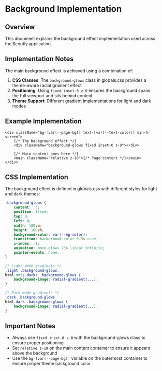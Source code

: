 # Background Implementation

## Overview

This document explains the background effect implementation used across the Scoutly application.

## Implementation Notes

The main background effect is achieved using a combination of:

1. **CSS Classes**: The `background-glows` class in globals.css provides a theme-aware radial gradient effect
2. **Positioning**: Using `fixed inset-0 z-0` ensures the background spans the full viewport and sits behind content
3. **Theme Support**: Different gradient implementations for light and dark modes

## Example Implementation

```tsx
<div className="bg-[var(--page-bg)] text-[var(--text-color)] min-h-screen">
	{/* The background effect */}
	<div className="background-glows fixed inset-0 z-0"></div>

	{/* Main content goes here */}
	<main className="relative z-10">{/* Page content */}</main>
</div>
```

## CSS Implementation

The background effect is defined in globals.css with different styles for light and dark themes:

```css
.background-glows {
	content: '';
	position: fixed;
	top: 0;
	left: 0;
	width: 100vw;
	height: 100vh;
	background-color: var(--bg-color);
	transition: background-color 0.3s ease;
	z-index: -1;
	animation: move-glows 25s linear infinite;
	pointer-events: none;
}

/* Light mode gradients */
.light .background-glows,
html:not(.dark) .background-glows {
	background-image: radial-gradient(...);
}

/* Dark mode gradients */
.dark .background-glows,
html.dark .background-glows {
	background-image: radial-gradient(...);
}
```

## Important Notes

- Always use `fixed inset-0 z-0` with the background-glows class to ensure proper positioning
- Set `relative z-10` on the main content container to ensure it appears above the background
- Use the `bg-[var(--page-bg)]` variable on the outermost container to ensure proper theme background color
